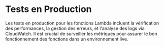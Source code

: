 # Tests en Production

Les tests en production pour les fonctions Lambda incluent la vérification des performances, la gestion des erreurs, et l'analyse des logs via CloudWatch. Il est crucial de surveiller les métriques pour assurer le bon fonctionnement des fonctions dans un environnement live.
